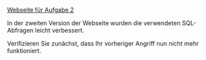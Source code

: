 [Webseite für Aufgabe 2]({{TRAFFIC_HOST1_81}})

In der zweiten Version der Webseite wurden die verwendeten SQL-Abfragen leicht verbessert.

Verifizieren Sie zunächst, dass Ihr vorheriger Angriff nun nicht mehr funktioniert.